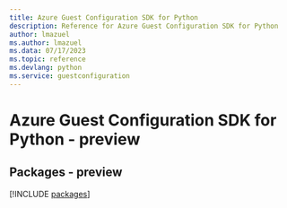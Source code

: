 ```yaml
---
title: Azure Guest Configuration SDK for Python
description: Reference for Azure Guest Configuration SDK for Python
author: lmazuel
ms.author: lmazuel
ms.data: 07/17/2023
ms.topic: reference
ms.devlang: python
ms.service: guestconfiguration
---
```

# Azure Guest Configuration SDK for Python - preview
## Packages - preview
[!INCLUDE [packages](guest-configuration-index.md)]